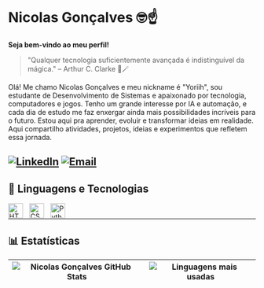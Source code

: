 # Nicolas Gonçalves 🤓☝️
**Seja bem-vindo ao meu perfil!**
> "Qualquer tecnologia suficientemente avançada é indistinguível da mágica." – Arthur C. Clarke 🎩🪄

Olá! Me chamo Nicolas Gonçalves e meu nickname é "Yoriih", sou estudante de Desenvolvimento de Sistemas e apaixonado por tecnologia, computadores e jogos. Tenho um grande interesse por IA e automação, e cada dia de estudo me faz enxergar ainda mais possibilidades incríveis para o futuro. Estou aqui pra aprender, evoluir e transformar ideias em realidade.
Aqui compartilho atividades, projetos, ideias e experimentos que refletem essa jornada.

[![LinkedIn](https://img.shields.io/badge/-LinkedIn-0A66C2?style=for-the-badge&logo=linkedin&logoColor=white)](https://www.linkedin.com/in/yoriih/)
[![Email](https://img.shields.io/badge/-Email-D14836?style=for-the-badge&logo=gmail&logoColor=white)](mailto:contato.nicolasgoncalves@gmail.com)
---
## 🤖 Linguagens e Tecnologias
<img align="left" alt="HTML" title="HTML" width="30px" style="padding-right: 10px;" src="https://cdn.jsdelivr.net/gh/devicons/devicon@latest/icons/html5/html5-original.svg" />
<img align="left" alt="CSS" title="CSS" width="30px" style="padding-right: 10px;" src="https://cdn.jsdelivr.net/gh/devicons/devicon@latest/icons/css3/css3-original.svg" />
<img align="left" alt="Python" title="Python" width="30px" style="padding-right: 10px;" src="https://cdn.jsdelivr.net/gh/devicons/devicon@latest/icons/python/python-original.svg" />
<br/>

---
## 📊 Estatísticas
| ![Nicolas Gonçalves GitHub Stats](https://github-readme-stats.vercel.app/api?username=yoriih&show_icons=true&theme=tokyonight&include_all_commits=true&locale=pt-br) | ![Linguagens mais usadas](https://github-readme-stats.vercel.app/api/top-langs/?username=yoriih&theme=tokyonight&layout=compact&custom_title=Tecnologias&langs_count=9) |
| --- | --- |
